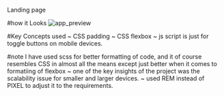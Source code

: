 Landing page

#how it Looks
![app_preview](https://user-images.githubusercontent.com/75170638/115295559-81746080-a177-11eb-9317-711c4033154c.png)




#Key Concepts used
~ CSS padding
~ CSS flexbox
~ js script is just for toggle buttons on mobile devices.



#note
I have used scss for better formatting of code, and it of course resembles CSS in almost all the means except just better when it comes to formatiing of flexbox
~ one of the key insights of the project was the scalability issue for smaller and larger devices.
~ used REM instead of PIXEL to adjust it to the requirements.
